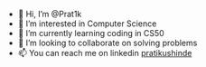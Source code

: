 - 👋 Hi, I’m @Prat1k
- 👀 I’m interested in Computer Science
- 🌱 I’m currently learning coding in CS50
- 💞️ I’m looking to collaborate on solving problems
- 📫 You can reach me on linkedin [pratikushinde](https://www.linkedin.com/in/pratikushinde/)
<!---
Prat1k/Prat1k is a ✨ special ✨ repository because its `README.md` (this file) appears on your GitHub profile.
You can click the Preview link to take a look at your changes.
--->
